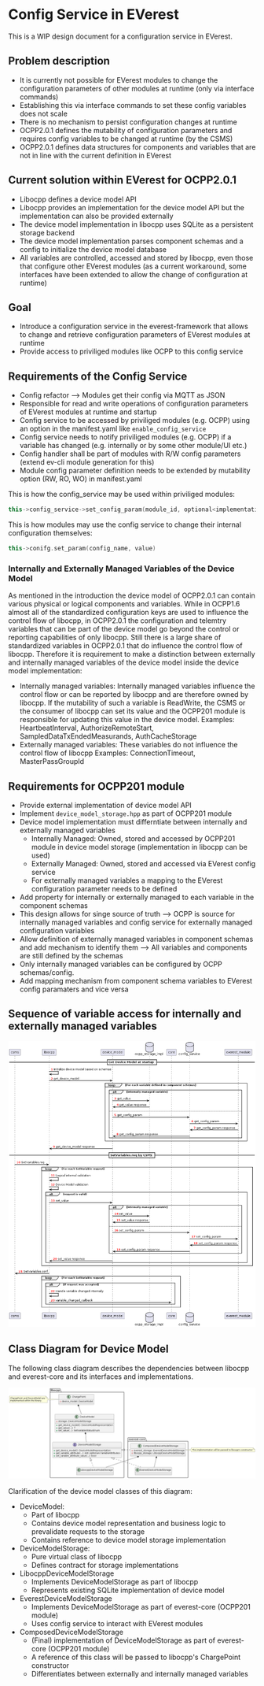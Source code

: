 # Config Service in EVerest

This is a WIP design document for a configuration service in EVerest.

## Problem description
* It is currently not possible for EVerest modules to change the configuration parameters of other modules at runtime (only via interface commands)
* Establishing this via interface commands to set these config variables does not scale
* There is no mechanism to persist configuration changes at runtime
* OCPP2.0.1 defines the mutability of configuration parameters and requires config variables to be changed at runtime (by the CSMS)
* OCPP2.0.1 defines data structures for components and variables that are not in line with the current definition in EVerest

## Current solution within EVerest for OCPP2.0.1
* Libocpp defines a device model API
* Libocpp provides an implementation for the device model API but the implementation can also be provided externally
* The device model implementation in libocpp uses SQLite as a persistent storage backend
* The device model implementation parses component schemas and a config to initialize the device model database
* All variables are controlled, accessed and stored by libocpp, even those that configure other EVerest modules (as a current workaround, some interfaces have been extended to allow the change of configuration at runtime) 

## Goal
* Introduce a configuration service in the everest-framework that allows to change and retrieve configuration parameters of EVerest modules at runtime
* Provide access to priviliged modules like OCPP to this config service

## Requirements of the Config Service
* Config refactor --> Modules get their config via MQTT as JSON
* Responsible for read and write operations of configuration parameters of EVerest modules at runtime and startup
* Config service to be accessed by priviliged modules (e.g. OCPP) using an option in the manifest.yaml like `enable_config_service`
* Config service needs to notify priviliged modules (e.g. OCPP) if a variable has changed (e.g. internally or by some other module/UI etc.)
* Config handler shall be part of modules with R/W config parameters (extend ev-cli module generation for this)
* Module config parameter definition needs to be extended by mutability option (RW, RO, WO) in manifest.yaml 

This is how the config_service may be used within priviliged modules:

```c++
this->config_service->set_config_param(module_id, optional<implementation_name>, config_name, value);
```

This is how modules may use the config service to change their internal configuration themselves:

```c++
this->conifg.set_param(config_name, value)
```

### Internally and Externally Managed Variables of the Device Model

As mentioned in the introduction the device model of OCPP2.0.1 can contain various physical or logical components and variables. While in OCPP1.6 almost all of the standardized configuration keys are used to influence the control flow of libocpp, in OCPP2.0.1 the configuration and telemtry variables that can be part of the device model go beyond the control or reporting capabilities of only libocpp. Still there is a large share of standardized variables in OCPP2.0.1 that do influence the control flow of libocpp. Therefore it is requirement to make a distinction between externally and internally managed variables of the device model inside the device model implementation:
* Internally managed variables: Internally managed variables influence the control flow or can be reported by libocpp and are therefore owned by libocpp. If the mutability of such a variable is ReadWrite, the CSMS or the consumer of libocpp can set its value and the OCPP201 module is responsible for updating this value in the device model. 
  Examples: HeartbeatInterval, AuthorizeRemoteStart, SampledDataTxEndedMeasurands, AuthCacheStorage
* Externally managed variables: These variables do not influence the control flow of libocpp
  Examples: ConnectionTimeout, MasterPassGroupId

## Requirements for OCPP201 module
* Provide external implementation of device model API
* Implement `device_model_storage.hpp` as part of OCPP201 module
* Device model implementation must differntiate between internally and externally managed variables
  * Internally Managed: Owned, stored and accessed by OCPP201 module in device model storage (implementation in libocpp can be used)
  * Externally Managed: Owned, stored and accessed via EVerest config service
  * For externally managed variables a mapping to the EVerest configuration parameter needs to be defined
* Add property for internally or externally managed to each variable in the component schemas
* This design allows for singe source of truth --> OCPP is source for internally managed variables and config service for externally managed configuration variables
* Allow definition of externally managed variables in component schemas and add mechanism to identify them --> All variables and components are still defined by the schemas
* Only internally managed variables can be configured by OCPP schemas/config. 
* Add mapping mechanism from component schema variables to EVerest config paramaters and vice versa

## Sequence of variable access for internally and externally managed variables

![Sequence Diagram for ChangeConfiguration.req](sequence_config_service_and_ocpp.png)

## Class Diagram for Device Model

The following class diagram describes the dependencies between libocpp and everest-core and its interfaces and implementations.

![Class Diagram for Device Model](device_model_class_diagram.png)

Clarification of the device model classes of this diagram:
* DeviceModel: 
  * Part of libocpp
  * Contains device model representation and business logic to prevalidate requests to the storage
  * Contains reference to device model storage implementation
* DeviceModelStorage:
  * Pure virtual class of libocpp
  * Defines contract for storage implementations
* LibocppDeviceModelStorage
  * Implements DeviceModelStorage as part of libocpp
  * Represents existing SQLite implementation of device model
* EverestDeviceModelStorage
  * Implements DeviceModelStorage as part of everest-core (OCPP201 module)
  * Uses config service to interact with EVerest modules
* ComposedDeviceModelStorage
  * (Final) implementation of DeviceModelStorage as part of everest-core (OCPP201 module)
  * A reference of this class will be passed to libocpp's ChargePoint constructor
  * Differentiates between externally and internally managed variables
